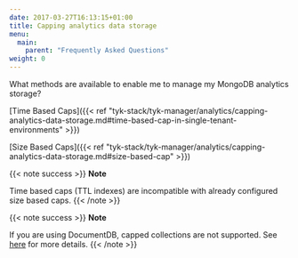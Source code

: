 ```yaml
---
date: 2017-03-27T16:13:15+01:00
title: Capping analytics data storage
menu:
  main:
    parent: "Frequently Asked Questions"
weight: 0 
---
```




What methods are available to enable me to manage my MongoDB analytics storage?

[Time Based Caps]({{< ref "tyk-stack/tyk-manager/analytics/capping-analytics-data-storage.md#time-based-cap-in-single-tenant-environments" >}})

[Size Based Caps]({{< ref "tyk-stack/tyk-manager/analytics/capping-analytics-data-storage.md#size-based-cap" >}})

{{< note success >}}
**Note**  

Time based caps (TTL indexes) are incompatible with already configured size based caps.
{{< /note >}}

{{< note success >}}
**Note**  

If you are using DocumentDB, capped collections are not supported. See [here](https://docs.aws.amazon.com/documentdb/latest/developerguide/mongo-apis.html) for more details.
{{< /note >}}
